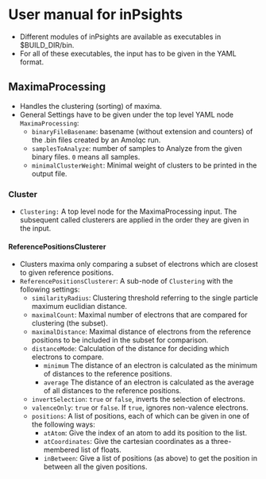 # User manual for inPsights
* Different modules of inPsights are available as executables in $BUILD_DIR/bin.
* For all of these executables, the input has to be given in the YAML format.
## MaximaProcessing
* Handles the clustering (sorting) of maxima.
* General Settings have to be given under the top level YAML node `MaximaProcessing`:
    * `binaryFileBasename`: basename (without extension and counters) of the .bin files created by an Amolqc run.
    * `samplesToAnalyze`: number of samples to Analyze from the given binary files. `0` means all samples.
    * `minimalClusterWeight`: Minimal weight of clusters to be printed in the output file.
### Cluster
* `Clustering:` A top level node for the MaximaProcessing input. The subsequent called clusterers are applied in the order they are given in the input.
#### ReferencePositionsClusterer
* Clusters maxima only comparing a subset of electrons which are closest to given reference positions.
* `ReferencePositionsClusterer`: A sub-node of `Clustering` with the following settings:
    * `similarityRadius`: Clustering threshold referring to the single particle maximum euclidian distance.
    * `maximalCount`: Maximal number of electrons that are compared for clustering (the subset).
    * `maximalDistance`: Maximal distance of electrons from the reference positions to be included in the subset for comparison.
    * `distanceMode`: Calculation of the distance for deciding which electrons to compare.
        * `minimum` The distance of an electron is calculated as the minimum of distances to the reference positions.
        * `average` The distance of an electron is calculated as the average of all distances to the reference positions.
    * `invertSelection`: `true` or `false`, inverts the selection of electrons.
    * `valenceOnly`: `true` or `false`. If `true`, ignores non-valence electrons.
    * `positions`: A list of positions, each of which can be given in one of the following ways:
        * `atAtom`: Give the index of an atom to add its position to the list.
        * `atCoordinates`: Give the cartesian coordinates as a three-membered list of floats.
        * `inBetween`: Give a list of positions (as above) to get the position in between all the given positions. 
